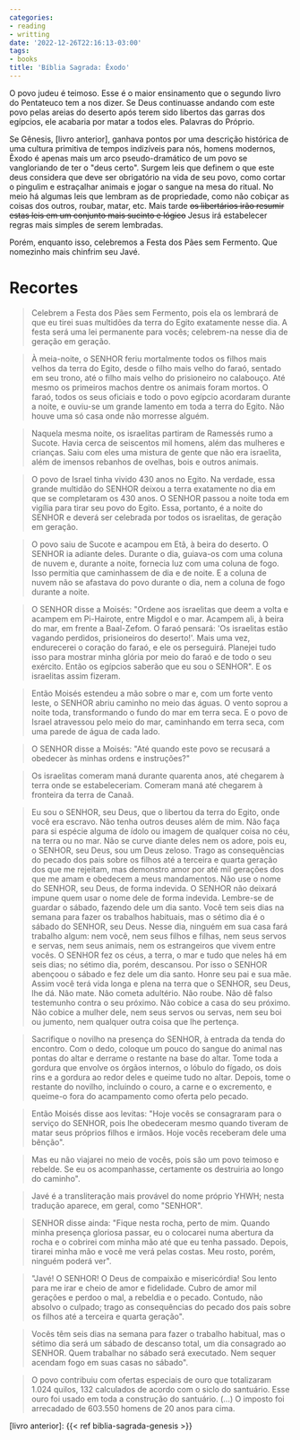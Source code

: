```yaml
---
categories:
- reading
- writting
date: '2022-12-26T22:16:13-03:00'
tags:
- books
title: 'Bíblia Sagrada: Êxodo'
---
```


O povo judeu é teimoso. Esse é o maior ensinamento que o segundo livro do Pentateuco tem a nos dizer. Se Deus continuasse andando com este povo pelas areias do deserto após terem sido libertos das garras dos egípcios, ele acabaria por matar a todos eles. Palavras do Próprio.

Se Gênesis, [livro anterior], ganhava pontos por uma descrição histórica de uma cultura primitiva de tempos indizíveis para nós, homens modernos, Êxodo é apenas mais um arco pseudo-dramático de um povo se vangloriando de ter o "deus certo". Surgem leis que definem o que este deus considera que deve ser obrigatório na vida de seu povo, como cortar o pingulim e estraçalhar animais e jogar o sangue na mesa do ritual. No meio há algumas leis que lembram as de propriedade, como não cobiçar as coisas dos outros, roubar, matar, etc. Mais tarde ~~os libertários irão resumir estas leis em um conjunto mais sucinto e lógico~~ Jesus irá estabelecer regras mais simples de serem lembradas.

Porém, enquanto isso, celebremos a Festa dos Pães sem Fermento. Que nomezinho mais chinfrim seu Javé.

# Recortes

> Celebrem a Festa dos Pães sem Fermento, pois ela os lembrará de que eu tirei suas multidões da terra do Egito exatamente nesse dia. A festa será uma lei permanente para vocês; celebrem-na nesse dia de geração em geração.

> À meia-noite, o SENHOR feriu mortalmente todos os filhos mais velhos da terra do Egito, desde o filho mais velho do faraó, sentado em seu trono, até o filho mais velho do prisioneiro no calabouço. Até mesmo os primeiros machos dentre os animais foram mortos. O faraó, todos os seus oficiais e todo o povo egípcio acordaram durante a noite, e ouviu-se um grande lamento em toda a terra do Egito. Não houve uma só casa onde não morresse alguém.

> Naquela mesma noite, os israelitas partiram de Ramessés rumo a Sucote. Havia cerca de seiscentos mil homens, além das mulheres e crianças. Saiu com eles uma mistura de gente que não era israelita, além de imensos rebanhos de ovelhas, bois e outros animais.

> O povo de Israel tinha vivido 430 anos no Egito. Na verdade, essa grande multidão do SENHOR deixou a terra exatamente no dia em que se completaram os 430 anos. O SENHOR passou a noite toda em vigília para tirar seu povo do Egito. Essa, portanto, é a noite do SENHOR e deverá ser celebrada por todos os israelitas, de geração em geração.

> O povo saiu de Sucote e acampou em Etã, à beira do deserto. O SENHOR ia adiante deles. Durante o dia, guiava-os com uma coluna de nuvem e, durante a noite, fornecia luz com uma coluna de fogo. Isso permitia que caminhassem de dia e de noite. E a coluna de nuvem não se afastava do povo durante o dia, nem a coluna de fogo durante a noite.

> O SENHOR disse a Moisés: "Ordene aos israelitas que deem a volta e acampem em Pi-Hairote, entre Migdol e o mar. Acampem ali, à beira do mar, em frente a Baal-Zefom. O faraó pensará: 'Os israelitas estão vagando perdidos, prisioneiros do deserto!'. Mais uma vez, endurecerei o coração do faraó, e ele os perseguirá. Planejei tudo isso para mostrar minha glória por meio do faraó e de todo o seu exército. Então os egípcios saberão que eu sou o SENHOR". E os israelitas assim fizeram.

> Então Moisés estendeu a mão sobre o mar e, com um forte vento leste, o SENHOR abriu caminho no meio das águas. O vento soprou a noite toda, transformando o fundo do mar em terra seca. E o povo de Israel atravessou pelo meio do mar, caminhando em terra seca, com uma parede de água de cada lado.

> O SENHOR disse a Moisés: "Até quando este povo se recusará a obedecer às minhas ordens e instruções?"

> Os israelitas comeram maná durante quarenta anos, até chegarem à terra onde se estabeleceriam. Comeram maná até chegarem à fronteira da terra de Canaã. 

> Eu sou o SENHOR, seu Deus, que o libertou da terra do Egito, onde você era escravo.
> Não tenha outros deuses além de mim.
> Não faça para si espécie alguma de ídolo ou imagem de qualquer coisa no céu, na terra ou no mar.
> Não se curve diante deles nem os adore, pois eu, o SENHOR, seu Deus, sou um Deus zeloso.
> Trago as consequências do pecado dos pais sobre os filhos até a terceira e quarta geração dos que me rejeitam, mas demonstro amor por até mil gerações dos que me amam e obedecem a meus mandamentos.
> Não use o nome do SENHOR, seu Deus, de forma indevida.
> O SENHOR não deixará impune quem usar o nome dele de forma indevida.
> Lembre-se de guardar o sábado, fazendo dele um dia santo.
> Você tem seis dias na semana para fazer os trabalhos habituais, mas o sétimo dia é o sábado do SENHOR, seu Deus.
> Nesse dia, ninguém em sua casa fará trabalho algum: nem você, nem seus filhos e filhas, nem seus servos e servas, nem seus animais, nem os estrangeiros que vivem entre vocês.
> O SENHOR fez os céus, a terra, o mar e tudo que neles há em seis dias; no sétimo dia, porém, descansou. Por isso o SENHOR abençoou o sábado e fez dele um dia santo.
> Honre seu pai e sua mãe. Assim você terá vida longa e plena na terra que o SENHOR, seu Deus, lhe dá.
> Não mate.
> Não cometa adultério.
> Não roube.
> Não dê falso testemunho contra o seu próximo.
> Não cobice a casa do seu próximo. Não cobice a mulher dele, nem seus servos ou servas, nem seu boi ou jumento, nem qualquer outra coisa que lhe pertença.

> Sacrifique o novilho na presença do SENHOR, à entrada da tenda do encontro. Com o dedo, coloque um pouco do sangue do animal nas pontas do altar e derrame o restante na base do altar. Tome toda a gordura que envolve os órgãos internos, o lóbulo do fígado, os dois rins e a gordura ao redor deles e queime tudo no altar. Depois, tome o restante do novilho, incluindo o couro, a carne e o excremento, e queime-o fora do acampamento como oferta pelo pecado. 

> Então Moisés disse aos levitas: "Hoje vocês se consagraram para o serviço do SENHOR, pois lhe obedeceram mesmo quando tiveram de matar seus próprios filhos e irmãos. Hoje vocês receberam dele uma bênção". 

> Mas eu não viajarei no meio de vocês, pois são um povo teimoso e rebelde. Se eu os acompanhasse, certamente os destruiria ao longo do caminho". 

> Javé é a transliteração mais provável do nome próprio YHWH; nesta tradução aparece, em geral, como "SENHOR". 

> SENHOR disse ainda: "Fique nesta rocha, perto de mim. Quando minha presença gloriosa passar, eu o colocarei numa abertura da rocha e o cobrirei com minha mão até que eu tenha passado. Depois, tirarei minha mão e você me verá pelas costas. Meu rosto, porém, ninguém poderá ver". 

> "Javé! O SENHOR! O Deus de compaixão e misericórdia! Sou lento para me irar e cheio de amor e fidelidade. Cubro de amor mil gerações e perdoo o mal, a rebeldia e o pecado. Contudo, não absolvo o culpado; trago as consequências do pecado dos pais sobre os filhos até a terceira e quarta geração". 

> Vocês têm seis dias na semana para fazer o trabalho habitual, mas o sétimo dia será um sábado de descanso total, um dia consagrado ao SENHOR. Quem trabalhar no sábado será executado. Nem sequer acendam fogo em suas casas no sábado". 

> O povo contribuiu com ofertas especiais de ouro que totalizaram 1.024 quilos, 132 calculados de acordo com o siclo do santuário. Esse ouro foi usado em toda a construção do santuário. (...) O imposto foi arrecadado de 603.550 homens de 20 anos para cima. 

[livro anterior]: {{< ref biblia-sagrada-genesis >}}

